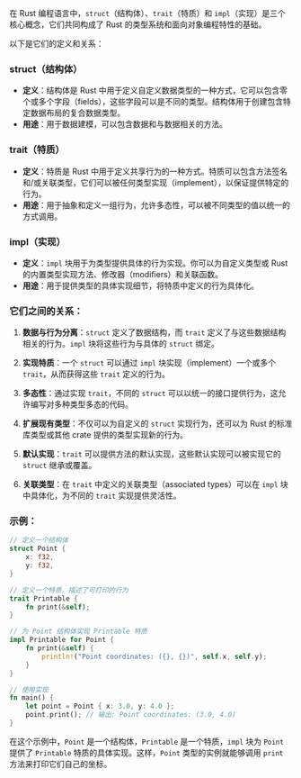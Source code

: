 在 Rust 编程语言中，`struct`（结构体）、`trait`（特质）和 `impl`（实现）是三个核心概念，它们共同构成了 Rust 的类型系统和面向对象编程特性的基础。

以下是它们的定义和关系：

### struct（结构体）
- **定义**：结构体是 Rust 中用于定义自定义数据类型的一种方式，它可以包含零个或多个字段（fields），这些字段可以是不同的类型。结构体用于创建包含特定数据布局的复合数据类型。
- **用途**：用于数据建模，可以包含数据和与数据相关的方法。

### trait（特质）
- **定义**：特质是 Rust 中用于定义共享行为的一种方式。特质可以包含方法签名和/或关联类型，它们可以被任何类型实现（implement），以保证提供特定的行为。
- **用途**：用于抽象和定义一组行为，允许多态性，可以被不同类型的值以统一的方式调用。

### impl（实现）
- **定义**：`impl` 块用于为类型提供具体的行为实现。你可以为自定义类型或 Rust 的内置类型实现方法、修改器（modifiers）和关联函数。
- **用途**：用于提供类型的具体实现细节，将特质中定义的行为具体化。

### 它们之间的关系：
1. **数据与行为分离**：`struct` 定义了数据结构，而 `trait` 定义了与这些数据结构相关的行为。`impl` 块将这些行为与具体的 `struct` 绑定。

2. **实现特质**：一个 `struct` 可以通过 `impl` 块实现（implement）一个或多个 `trait`，从而获得这些 `trait` 定义的行为。

3. **多态性**：通过实现 `trait`，不同的 `struct` 可以以统一的接口提供行为，这允许编写对多种类型多态的代码。

4. **扩展现有类型**：不仅可以为自定义的 `struct` 实现行为，还可以为 Rust 的标准库类型或其他 crate 提供的类型实现新的行为。

5. **默认实现**：`trait` 可以提供方法的默认实现，这些默认实现可以被实现它的 `struct` 继承或覆盖。

6. **关联类型**：在 `trait` 中定义的关联类型（associated types）可以在 `impl` 块中具体化，为不同的 `trait` 实现提供灵活性。

### 示例：
```rust
// 定义一个结构体
struct Point {
    x: f32,
    y: f32,
}

// 定义一个特质，描述了可打印的行为
trait Printable {
    fn print(&self);
}

// 为 Point 结构体实现 Printable 特质
impl Printable for Point {
    fn print(&self) {
        println!("Point coordinates: ({}, {})", self.x, self.y);
    }
}

// 使用实现
fn main() {
    let point = Point { x: 3.0, y: 4.0 };
    point.print(); // 输出: Point coordinates: (3.0, 4.0)
}
```

在这个示例中，`Point` 是一个结构体，`Printable` 是一个特质，`impl` 块为 `Point` 提供了 `Printable` 特质的具体实现。这样，`Point` 类型的实例就能够调用 `print` 方法来打印它们自己的坐标。
